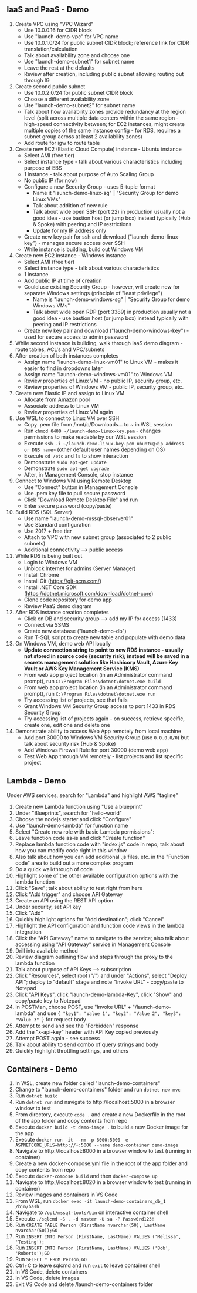 ## IaaS and PaaS - Demo

1. Create VPC using "VPC Wizard"
	- Use 10.0.0.16 for CIDR block
	- Use "launch-demo-vpc" for VPC name
	- Use 10.0.1.0/24 for public subnet CIDR block; reference link for CIDR translation/calculation
	- Talk about availability zone and choose one
	- Use "launch-demo-subnet1" for subnet name
	- Leave the rest at the defaults
	- Review after creation, including public subnet allowing routing out through IG
2. Create second public subnet
	- Use 10.0.2.0/24 for public subnet CIDR block
	- Choose a different availability zone
	- Use "launch-demo-subnet2" for subnet name
	- Talk about how availability zones provide redundancy at the region level (split across multiple data centers within the same region - high-speed connectivity between; for EC2 instances, might create multiple copies of the same instance config - for RDS, requires a subnet group across at least 2 availability zones)
    - Add route for igw to route table
3. Create new EC2 (Elastic Cloud Compute) instance - Ubuntu instance
	- Select AMI (free tier)
	- Select instance type - talk about various characteristics including purpose of EBS
	- 1 instance - talk about purpose of Auto Scaling Group
	- No public IP (for now)
	- Configure a new Security Group - uses 5-tuple format
		* Name it "launch-demo-linux-sg" | "Security Group for demo Linux VMs"
		* Talk about addition of new rule
		* Talk about wide open SSH (port 22) in production usually not a good idea - use bastion host (or jump box) instead typically (Hub & Spoke) with peering and IP restrictions
		* Update for my IP address only
	- Create new key pair for ssh and download ("launch-demo-linux-key") - manages secure access over SSH
	- While instance is building, build out Windows VM
4. Create new EC2 instance - Windows instance
	- Select AMI (free tier)
	- Select instance type - talk about various characteristics
	- 1 instance
	- Add public IP at time of creation
	- Could use existing Security Group - however, will create new for separate Windows settings (principle of "least privilege")
		* Name is "launch-demo-windows-sg" | "Security Group for demo Windows VMs"
		* Talk about wide open RDP (port 3389) in production usually not a good idea - use bastion host (or jump box) instead typically with peering and IP restrictions
	- Create new key pair and download ("launch-demo-windows-key") - used for secure access to admin password
5. While second instance is building, walk through IaaS demo diagram - route tables, ACL's and VPC/subnets
6. After creation of both instances completes
	- Assign name "launch-demo-linux-vm01" to Linux VM - makes it easier to find in dropdowns later
	- Assign name "launch-demo-windows-vm01" to Windows VM
	- Review properties of Linux VM - no public IP, security group, etc.
	- Review properties of Windows VM - public IP, security group, etc.
7. Create new Elastic IP and assign to Linux VM
	- Allocate from Amazon pool
	- Associate address to Linux VM
	- Review properties of Linux VM again
8. Use WSL to connect to Linux VM over SSH
	- Copy .pem file from /mnt/c/Downloads... to ~ in WSL session
	- Run `chmod 0400 ~/launch-demo-linux-key.pem` - changes permissions to make readable by our WSL session
	- Execute `ssh -i ~/launch-demo-linux-key.pem ubuntu@<ip address or DNS name>` (other default user names depending on 	OS)
	- Execute `cd /etc` and `ls` to show interaction
	- Demonstrate `sudo apt-get update`
	- Demonstrate `sudo apt-get upgrade`
	- After, in Management Console, stop instance
9. Connect to Windows VM using Remote Desktop
	- Use "Connect" button in Management Console
	- Use .pem key file to pull secure password
	- Click "Download Remote Desktop File" and run
	- Enter secure password (copy/paste)
10. Build RDS (SQL Server)
	- Use name "launch-demo-mssql-dbserver01"
	- Use Standard configuration
	- Use 2017 + free tier
	- Attach to VPC with new subnet group (associated to 2 public subnets)
	- Additional connectivity --> public access
11. While RDS is being built out
	- Login to Windows VM
	- Unblock Internet for admins (Server Manager)
	- Install Chrome
	- Install Git (https://git-scm.com/)
	- Install .NET Core SDK (https://dotnet.microsoft.com/download/dotnet-core)
	- Clone code repository for demo app
    - Review PaaS demo diagram
12. After RDS instance creation completes
	- Click on DB and security group --> add my IP for access (1433)
	- Connect via SSMS
    - Create new database ("launch-demo-db")
	- Run T-SQL script to create new table and populate with demo data
13. On Windows VM, demo web API locally
	- **Update connection string to point to new RDS instance - usually not stored in source code (security risk); instead will be saved in a secrets management solution like Hashicorp Vault, Azure Key Vault or AWS Key Management Service (KMS)**
	- From web app project location (in an Administrator command prompt), run `C:\Program Files\dotnet\dotnet.exe build`
	- From web app project location (in an Administrator command prompt), run `C:\Program Files\dotnet\dotnet.exe run`
	- Try accessing list of projects, see that fails
	- Grant Windows VM Security Group access to port 1433 in RDS Security Group
	- Try accessing list of projects again - on success, retrieve specific, create one, edit one and delete one
14. Demonstrate ability to access Web App remotely from local machine
	- Add port 30000 to Windows VM Security Group (use `0.0.0.0/0`) but talk about security risk (Hub & Spoke)
	- Add Windows Firewall Rule for port 30000 (demo web app)
	- Test Web App through VM remotely - list projects and list specific project

## Lambda - Demo

Under AWS services, search for "Lambda" and highlight AWS "tagline"

1. Create new Lambda function using "Use a blueprint"
2. Under "Blueprints", search for "hello-world"
3. Choose the nodejs starter and click "Configure"
4. Use "launch-demo-lambda" for function name
5. Select "Create new role with basic Lambda permissions":
6. Leave function code as-is and click "Create function"
7. Replace lambda function code with "index.js" code in repo; talk about how you can modify code right in this window
8. Also talk about how you can add additional .js files, etc. in the "Function code" area to build out a more complex program
9. Do a quick walkthrough of code
10. Highlight some of the other available configuration options with the lambda function
11. Click "Save"; talk about ability to test right from here
12. Click "Add trigger" and choose API Gateway
13. Create an API using the REST API option
14. Under security, set API key
15. Click "Add"
16. Quickly highlight options for "Add destination"; click "Cancel"
17. Highlight the API configuration and function code views in the lambda integration
18. Click the "API Gateway" name to navigate to the service; also talk about accessing using "API Gateway" service in Management Console
19. Drill into available method
20. Review diagram outlining flow and steps through the proxy to the lambda function
21. Talk about purpose of API Keys --> subscription
22. Click "Resources", select root ("/") and under "Actions", select "Deploy API"; deploy to "default" stage and note "Invoke URL" - copy/paste to Notepad
23. Click "API Keys", click "launch-demo-lambda-Key", click "Show" and copy/paste key to Notepad
24. In POSTMan, choose POST, use "Invoke URL" + "/launch-demo-lambda" and use `{ "key1": "Value 1", "key2": "Value 2", "key3": "Value 3" }` for request body
25. Attempt to send and see the "Forbidden" response
26. Add the "x-api-key" header with API Key copied previously
27. Attempt POST again - see success
28. Talk about ability to send combo of query strings and body
29. Quickly highlight throttling settings, and others

## Containers - Demo

1. In WSL, create new folder called "launch-demo-containers"
2. Change to "launch-demo-containers" folder and run `dotnet new mvc`
3. Run `dotnet build`
4. Run `dotnet run` and navigate to http://localhost:5000 in a browser window to test
5. From directory, execute `code .` and create a new Dockerfile in the root of the app folder and copy contents from repo
6. Execute `docker build -t demo-image .` to build a new Docker image for the app
7. Execute `docker run -it --rm -p 8000:5000 -e ASPNETCORE_URLS=http://+:5000 --name demo-container demo-image`
8. Navigate to http://localhost:8000 in a browser window to test (running in container)
9. Create a new docker-compose.yml file in the root of the app folder and copy contents from repo
10. Execute `docker-compose build` and then `docker-compose up`
11. Navigate to http://localhost:8020 in a browser window to test (running in container)
12. Review images and containers in VS Code
13. From WSL, run `docker exec -it launch-demo-containers_db_1 /bin/bash`
14. Navigate to `/opt/mssql-tools/bin` on interactive container shell
15. Execute `./sqlcmd -S . -d master -U sa -P Passw0rd123!`
16. Run `CREATE TABLE Person (FirstName nvarchar(50), LastName nvarchar(50));GO`
17. Run `INSERT INTO Person (FirstName, LastName) VALUES ('Melissa', 'Testing');`
18. Run `INSERT INTO Person (FirstName, LastName) VALUES ('Bob', 'Roberts');GO`
19. Run `SELECT * FROM Person;GO`
20. Ctrl+C to leave sqlcmd and run `exit` to leave container shell
21. In VS Code, delete containers
22. In VS Code, delete images
23. Exit VS Code and delete /launch-demo-containers folder